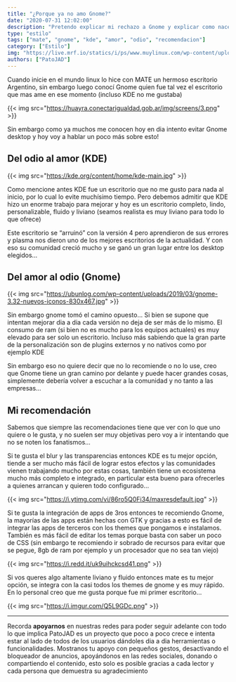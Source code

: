 ```yaml
---
title: "¿Porque ya no amo Gnome?"
date: "2020-07-31 12:02:00"
description: "Pretendo explicar mi rechazo a Gnome y explicar como nace todo esto y porque tengo el chiste facil"
type: "estilo"
tags: ["mate", "gnome", "kde", "amor", "odio", "recomendacion"]
category: ["Estilo"]
img: "https://live.mrf.io/statics/i/ps/www.muylinux.com/wp-content/uploads/2017/05/GNOME-Shell.jpg?width=1200&enable=upscale"
authors: ["PatoJAD"]
---
```


Cuando inicie en el mundo linux lo hice con MATE un hermoso escritorio Argentino, sin embargo luego conocí Gnome quien fue tal vez el escritorio que mas ame en ese momento (incluso KDE no me gustaba)


{{< img src="https://huayra.conectarigualdad.gob.ar/img/screens/3.png" >}}


Sin embargo como ya muchos me conocen hoy en dia intento evitar Gnome desktop y hoy voy a hablar un poco más sobre esto!




## Del odio al amor (KDE)


{{< img src="https://kde.org/content/home/kde-main.jpg" >}}


Como mencione antes KDE fue un escritorio que no me gusto para nada al inicio, por lo cual lo evite muchísimo tiempo. Pero debemos admitir que KDE hizo un enorme trabajo para mejorar y hoy es un escritorio completo, lindo, personalizable, fluido y liviano (seamos realista es muy liviano para todo lo que ofrece)

Este escritorio se “arruinó” con la versión 4 pero aprendieron de sus errores y plasma nos dieron uno de los mejores escritorios de la actualidad. Y con eso su comunidad creció mucho y se ganó un gran lugar entre los desktop elegidos…




## Del amor al odio (Gnome)


{{< img src="https://ubunlog.com/wp-content/uploads/2019/03/gnome-3.32-nuevos-iconos-830x467.jpg" >}}


Sin embargo gnome tomó el camino opuesto… Si bien se supone que intentan mejorar dia a dia cada versión no deja de ser más de lo mismo. El consumo de ram (si bien no es mucho para los equipos actuales) es muy elevado para ser solo un escritorio. Incluso más sabiendo que la gran parte de la personalización son de plugins externos y no nativos como por ejemplo KDE

Sin embargo eso no quiere decir que no lo recomiende o no lo use, creo que Gnome tiene un gran camino por delante y puede hacer grandes cosas, simplemente debería volver a escuchar a la comunidad y no tanto a las empresas…




## Mi recomendación



Sabemos que siempre las recomendaciones tiene que ver con lo que uno quiere o le gusta, y no suelen ser muy objetivas pero voy a ir intentando que no se noten los fanatismos…



Si te gusta el blur y las transparencias entonces KDE es tu mejor opción, tiende a ser mucho más fácil de lograr estos efectos y las comunidades vienen trabajando mucho por estas cosas, también tiene un ecosistema mucho más completo e integrado, en particular esta bueno para ofrecerles a quienes arrancan y quieren todo configurado…


{{< img src="https://i.ytimg.com/vi/86ro5Q0Fi34/maxresdefault.jpg" >}}


Si te gusta la integración de apps de 3ros entonces te recomiendo Gnome, la mayorías de las apps están hechas con GTK y gracias a esto es fácil de integrar las apps de terceros con los themes que pongamos e instalamos. También es más fácil de editar los temas porque basta con saber un poco de CSS (sin embargo te recomiendo ir sobrado de recursos para evitar que se pegue, 8gb de ram por ejemplo y un procesador que no sea tan viejo)


{{< img src="https://i.redd.it/uk9uihckcsd41.png" >}}


Si vos queres algo altamente liviano y fluido entonces mate es tu mejor opción, se integra con la casi todos los themes de gnome y es muy rápido. En lo personal creo que me gusta porque fue mi primer escritorio...


{{< img src="https://i.imgur.com/Q5L9GDc.png" >}}


---



Recorda **apoyarnos** en nuestras redes para poder seguir adelante con todo lo que implica PatoJAD es un proyecto que poco a poco crece e intenta estar al lado de todos de los usuarios dándoles dia a dia herramientas o funcionalidades. Mostranos tu apoyo con pequeños gestos, desactivando el bloqueador de anuncios, apoyándonos en las redes sociales, donando o compartiendo el contenido, esto solo es posible gracias a cada lector y cada persona que demuestra su agradecimiento

